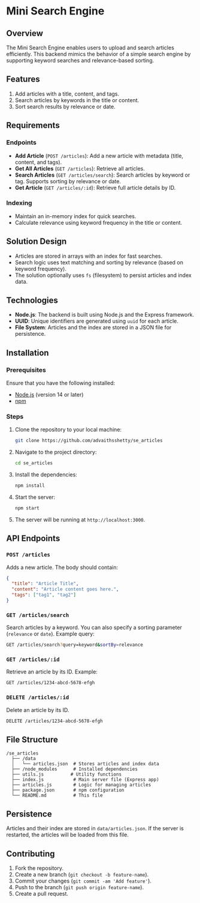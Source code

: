# Mini Search Engine

## Overview
The Mini Search Engine enables users to upload and search articles efficiently. This backend mimics the behavior of a simple search engine by supporting keyword searches and relevance-based sorting.

## Features
1. Add articles with a title, content, and tags.
2. Search articles by keywords in the title or content.
3. Sort search results by relevance or date.

## Requirements

### Endpoints
- **Add Article** (`POST /articles`): Add a new article with metadata (title, content, and tags).
- **Get All Articles** (`GET /articles`): Retrieve all articles.
- **Search Articles** (`GET /articles/search`): Search articles by keyword or tag. Supports sorting by relevance or date.
- **Get Article** (`GET /articles/:id`): Retrieve full article details by ID.

### Indexing
- Maintain an in-memory index for quick searches.
- Calculate relevance using keyword frequency in the title or content.

## Solution Design
- Articles are stored in arrays with an index for fast searches.
- Search logic uses text matching and sorting by relevance (based on keyword frequency).
- The solution optionally uses `fs` (filesystem) to persist articles and index data.

## Technologies
- **Node.js**: The backend is built using Node.js and the Express framework.
- **UUID**: Unique identifiers are generated using `uuid` for each article.
- **File System**: Articles and the index are stored in a JSON file for persistence.

## Installation

### Prerequisites
Ensure that you have the following installed:
- [Node.js](https://nodejs.org/) (version 14 or later)
- [npm](https://www.npmjs.com/)

### Steps
1. Clone the repository to your local machine:
    ```bash
    git clone https://github.com/advaithsshetty/se_articles
    ```

2. Navigate to the project directory:
    ```bash
    cd se_articles
    ```

3. Install the dependencies:
    ```bash
    npm install
    ```

4. Start the server:
    ```bash
    npm start
    ```

5. The server will be running at `http://localhost:3000`.

## API Endpoints

### `POST /articles`
Adds a new article. The body should contain:
```json
{
  "title": "Article Title",
  "content": "Article content goes here.",
  "tags": ["tag1", "tag2"]
}
```

### `GET /articles/search`
Search articles by a keyword. You can also specify a sorting parameter (`relevance` or `date`).
Example query:
```bash
GET /articles/search?query=keyword&sortBy=relevance
```

### `GET /articles/:id`
Retrieve an article by its ID.
Example:
```bash
GET /articles/1234-abcd-5678-efgh
```

### `DELETE /articles/:id`
Delete an article by its ID.
```bash
DELETE /articles/1234-abcd-5678-efgh
```

## File Structure
```
/se_articles
  ├── /data
  │   └── articles.json  # Stores articles and index data
  ├── /node_modules      # Installed dependencies
  ├── utils.js          # Utility functions
  ├── index.js           # Main server file (Express app)
  ├── articles.js        # Logic for managing articles
  ├── package.json       # npm configuration
  └── README.md          # This file
```

## Persistence
Articles and their index are stored in `data/articles.json`. If the server is restarted, the articles will be loaded from this file.

## Contributing
1. Fork the repository.
2. Create a new branch (`git checkout -b feature-name`).
3. Commit your changes (`git commit -am 'Add feature'`).
4. Push to the branch (`git push origin feature-name`).
5. Create a pull request.
